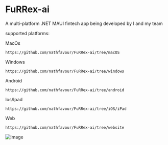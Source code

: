# FuRRex-ai
A multi-platform .NET MAUI fintech app being developed by I and my team

supported platforms:

MacOs

    https://github.com/nathfavour/FuRRex-ai/tree/macOS
    
Windows

    https://github.com/nathfavour/FuRRex-ai/tree/windows
    
Android


    https://github.com/nathfavour/FuRRex-ai/tree/android
    
Ios/Ipad

    https://github.com/nathfavour/FuRRex-ai/tree/iOS/iPad
    
Web

    https://github.com/nathfavour/FuRRex-ai/tree/website

![image](https://github.com/nathfavour/FuRRex-ai/assets/116535483/3e11989e-d42b-4116-bc56-1faad104a158)
